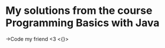 # My solutions from the course Programming Basics with Java
->Code my friend <3
<{}>
<a href="fdfdf" />
